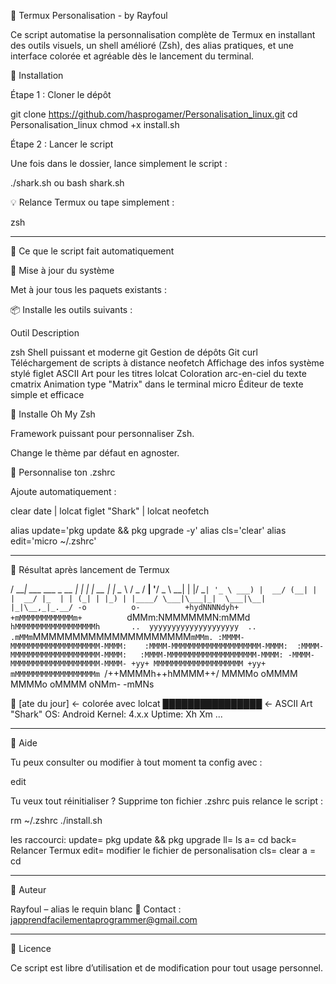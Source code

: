 🦈 Termux Personalisation - by Rayfoul

Ce script automatise la personnalisation complète de Termux en installant des outils visuels, un shell amélioré (Zsh), des alias pratiques, et une interface colorée et agréable dès le lancement du terminal.


📅 Installation

Étape 1 : Cloner le dépôt

git clone https://github.com/hasprogamer/Personalisation_linux.git
cd Personalisation_linux
chmod +x install.sh

Étape 2 : Lancer le script

Une fois dans le dossier, lance simplement le script :

./shark.sh
ou
bash shark.sh

💡 Relance Termux ou tape simplement :

zsh


---

🔧 Ce que le script fait automatiquement

🔁 Mise à jour du système

Met à jour tous les paquets existants :



📦 Installe les outils suivants :

Outil	Description

zsh	Shell puissant et moderne
git	Gestion de dépôts Git
curl Téléchargement de scripts à distance
neofetch	Affichage des infos système stylé
figlet	ASCII Art pour les titres
lolcat	Coloration arc-en-ciel du texte
cmatrix	Animation type "Matrix" dans le terminal
micro	Éditeur de texte simple et efficace


🧠 Installe Oh My Zsh

Framework puissant pour personnaliser Zsh.

Change le thème par défaut en agnoster.


🎨 Personnalise ton .zshrc

Ajoute automatiquement :

clear
date | lolcat
figlet "Shark" | lolcat
neofetch

alias update='pkg update && pkg upgrade -y'
alias cls='clear'
alias edit='micro ~/.zshrc'


---

🥺 Résultat après lancement de Termux


/ ___|  ___  ___ _ __ ___| |_  | | __ _| |__ 
\___ \ / _ \/ __| '__/ _ \ __| | |/ _` | '_ \
 ___) |  __/ (__| | |  __/ |_  | | (_| | |_) |
|____/ \___|\___|_|  \___|\__| |_|\__,_|_.__/
                                                                                           -o          o-         
          +hydNNNNdyh+             
        +mMMMMMMMMMMMMm+          
      `dMMm:NMMMMMMN:mMMd`        
      hMMMMMMMMMMMMMMMMMMh      
  ..  yyyyyyyyyyyyyyyyyyyy  ..  
.mMMm`MMMMMMMMMMMMMMMMMMMM`mMMm.
:MMMM-MMMMMMMMMMMMMMMMMMMM-MMMM:   
:MMMM-MMMMMMMMMMMMMMMMMMMM-MMMM: 
:MMMM-MMMMMMMMMMMMMMMMMMMM-MMMM:  
:MMMM-MMMMMMMMMMMMMMMMMMMM-MMMM:
-MMMM-MMMMMMMMMMMMMMMMMMMM-MMMM-
 +yy+ MMMMMMMMMMMMMMMMMMMM +yy+
      mMMMMMMMMMMMMMMMMMMm
      `/++MMMMh++hMMMM++/
          MMMMo  oMMMM
          MMMMo  oMMMM
          oNMm-  -mMNs

📅 [ate du jour]   ← colorée avec lolcat
████████████████    ← ASCII Art "Shark"
OS: Android
Kernel: 4.x.x
Uptime: Xh Xm
...


---

🤞 Aide

Tu peux consulter ou modifier à tout moment ta config avec :

edit

Tu veux tout réinitialiser ? Supprime ton fichier .zshrc puis relance le script :

rm ~/.zshrc
./install.sh


les raccourci:
update= pkg update && pkg upgrade
ll= ls
a= cd
back= Relancer Termux
edit= modifier le fichier de personalisation
cls= clear
a = cd


---

👤 Auteur

Rayfoul – alias le requin blanc
📧 Contact : japprendfacilementaprogrammer@gmail.com


---

📄 Licence

Ce script est libre d’utilisation et de modification pour tout usage personnel.


